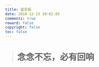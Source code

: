 ```yaml
---
title: 留言板
date: 2018-12-23 10:02:05
comments: true
reward: false
copyright: false
toc: false
---
```


> # 念念不忘，必有回响